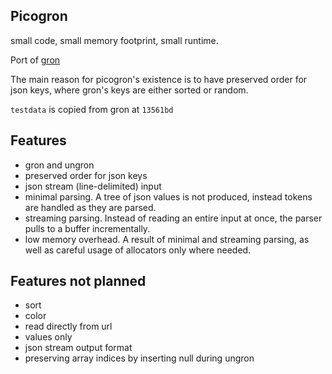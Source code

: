 ## Picogron

small code, small memory footprint, small runtime.

Port of [gron](https://github.com/tomnomnom/gron)

The main reason for picogron's existence is to have preserved order for json keys, where gron's keys are either sorted or random.

`testdata` is copied from gron at `13561bd`

## Features
- gron and ungron
- preserved order for json keys
- json stream (line-delimited) input
- minimal parsing. A tree of json values is not produced, instead tokens are handled as they are parsed.
- streaming parsing. Instead of reading an entire input at once, the parser pulls to a buffer incrementally.
- low memory overhead. A result of minimal and streaming parsing, as well as careful usage of allocators only where needed.

## Features not planned
- sort
- color
- read directly from url
- values only
- json stream output format
- preserving array indices by inserting null during ungron
